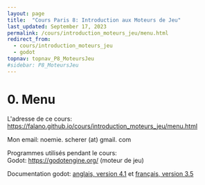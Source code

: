 ```yaml
---
layout: page
title:  "Cours Paris 8: Introduction aux Moteurs de Jeu"
last_updated: September 17, 2023
permalink: /cours/introduction_moteurs_jeu/menu.html
redirect_from:
  - cours/introduction_moteurs_jeu
  - godot
topnav: topnav_P8_MoteursJeu
#sidebar: P8_MoteursJeu
---
```


# 0. Menu

L'adresse de ce cours: 
<https://falano.github.io/cours/introduction_moteurs_jeu/menu.html>

Mon email: noemie. scherer (at) gmail. com

Programmes utilisés pendant le cours:  
Godot: <https://godotengine.org/> (moteur de jeu)

Documentation godot: [anglais, version 4.1](https://docs.godotengine.org/en/stable/) et [français, version 3.5](https://docs.godotengine.org/fr/latest/)

